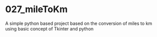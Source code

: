 # 027_mileToKm
A simple python based project based on the conversion of miles to km using basic concept of Tkinter and python
